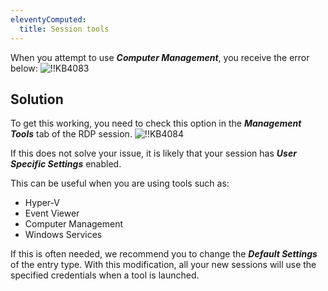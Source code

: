 ```yaml
---
eleventyComputed:
  title: Session tools
---
```

When you attempt to use ***Computer Management***, you receive the error below:
![!!KB4083](https://cdnweb.devolutions.net/docs/en/kb/KB4083.png)
## Solution
To get this working, you need to check this option in the ***Management Tools*** tab of the RDP session.
![!!KB4084](https://cdnweb.devolutions.net/docs/en/kb/KB4084.png)

If this does not solve your issue, it is likely that your session has ***User Specific Settings*** enabled.

This can be useful when you are using tools such as:

* Hyper-V
* Event Viewer
* Computer Management
* Windows Services

If this is often needed, we recommend you to change the ***Default Settings*** of the entry type. With this modification, all your new sessions will use the specified credentials when a tool is launched.
